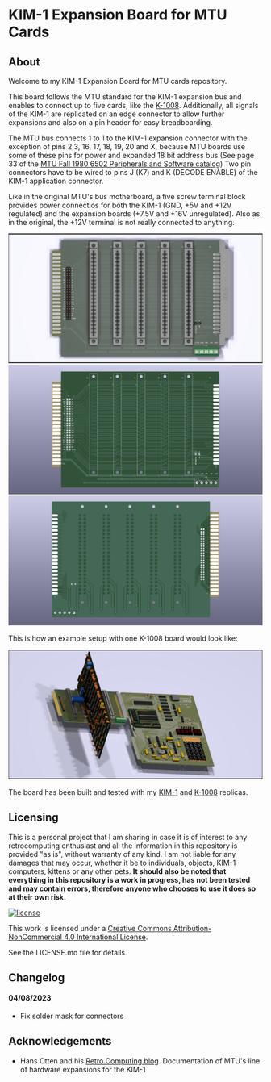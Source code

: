 # KIM-1 Expansion Board for MTU Cards

## About

Welcome to my KIM-1 Expansion Board for MTU cards repository.

This board follows the MTU standard for the KIM-1 expansion bus and enables to connect up to five cards, like the [K-1008](https://github.com/eduardocasino/k-1008-visable-memory-card-replica). Additionally, all signals of the KIM-1 are replicated on an edge connector to allow further expansions and also on a pin header for easy breadboarding.

The MTU bus connects 1 to 1 to the KIM-1 expansion connector with the exception of pins 2,3, 16, 17, 18, 19, 20 and X, because MTU boards use some of these pins for power and expanded 18 bit address bus (See page 33 of the [MTU Fall 1980 6502 Peripherals and Software catalog](http://retro.hansotten.nl/uploads/files/MTU-fall-1980.pdf)) Two pin connectors have to be wired to pins J (K7) and K (DECODE ENABLE) of the KIM-1 application connector.

Like in the original MTU's bus motherboard, a five screw terminal block provides power connectios for both the KIM-1 (GND, +5V and +12V regulated) and the expansion boards (+7.5V and +16V unregulated). Also as in the original, the +12V terminal is not really connected to anything.

![components](https://github.com/eduardocasino/kim-1-mtu-expansion-card/blob/main/images/kim-1-mtu-expansion-card-comp.png?raw=true)
![front](https://github.com/eduardocasino/kim-1-mtu-expansion-card/blob/main/images/kim-1-mtu-expansion-card-front.png?raw=true)
![back](https://github.com/eduardocasino/kim-1-mtu-expansion-card/blob/main/images/kim-1-mtu-expansion-card-back.png?raw=true)

This is how an example setup with one K-1008 board would look like:

![setup](https://github.com/eduardocasino/kim-1-mtu-expansion-card/blob/main/images/kim-1-with-k-1008.png?raw=true)

The board has been built and tested with my [KIM-1](https://github.com/eduardocasino/kim-1) and [K-1008](https://github.com/eduardocasino/k-1008-visable-memory-card-replica) replicas.

## Licensing

This is a personal project that I am sharing in case it is of interest to any retrocomputing enthusiast and all the information in this repository is provided "as is", without warranty of any kind. I am not liable for any damages that may occur, whether it be to individuals, objects, KIM-1 computers, kittens or any other pets. **It should also be noted that everything in this repository is a work in progress, has not been tested and may contain errors, therefore anyone who chooses to use it does so at their own risk**.

[![license](https://i.creativecommons.org/l/by-nc/4.0/88x31.png)](http://creativecommons.org/licenses/by-nc/4.0/)

This work is licensed under a [Creative Commons Attribution-NonCommercial 4.0 International License](http://creativecommons.org/licenses/by-nc/4.0/).

See the LICENSE.md file for details.

## Changelog
#### 04/08/2023
* Fix solder mask for connectors

## Acknowledgements

* Hans Otten and his [Retro Computing blog](http://retro.hansotten.nl/). Documentation of MTU's line of hardware expansions for the KIM-1
